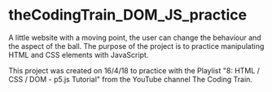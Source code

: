 # theCodingTrain_DOM_JS_practice
A little website with a moving point, the user can change the behaviour and the aspect of the ball.
The purpose of the project is to practice manipulating HTML and CSS elements with JavaScript.

This project was created on 16/4/18 to practice with the Playlist "8: HTML / CSS / DOM - p5.js Tutorial" from the YouTube channel The Coding Train.

